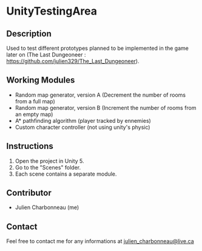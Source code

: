 # UnityTestingArea

## Description
Used to test different prototypes planned to be implemented in the game later on (The Last Dungeoneer : https://github.com/julien329/The_Last_Dungeoneer).

## Working Modules
* Random map generator, version A (Decrement the number of rooms from a full map)
* Random map generator, version B (Increment the number of rooms from an empty map)
* A* pathfinding algorithm (player tracked by ennemies)
* Custom character controller (not using unity's physic)

## Instructions
1. Open the project in Unity 5.
2. Go to the "Scenes" folder.
3. Each scene contains a separate module.

## Contributor
* Julien Charbonneau (me)

## Contact
Feel free to contact me for any informations at julien_charbonneau@live.ca
